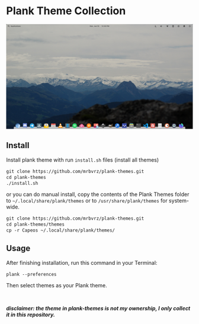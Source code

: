 # Plank Theme Collection

![Elementary OS Plank with Capeos Theme](/screen/2020-06-10.png)

## Install

Install plank theme with run `install.sh` files (install all themes)

```terminal
git clone https://github.com/mrbvrz/plank-themes.git
cd plank-themes
./install.sh
```
or you can do manual install, copy the contents of the Plank Themes folder to `~/.local/share/plank/themes` or to `/usr/share/plank/themes` for system-wide.

```terminal
git clone https://github.com/mrbvrz/plank-themes.git
cd plank-themes/themes
cp -r Capeos ~/.local/share/plank/themes/
```

## Usage

After finishing installation, run this command in your Terminal:

```terminal
plank --preferences
```
Then select themes as your Plank theme.

<br>

***disclaimer: the theme in plank-themes is not my ownership, I only collect it in this repository.***
